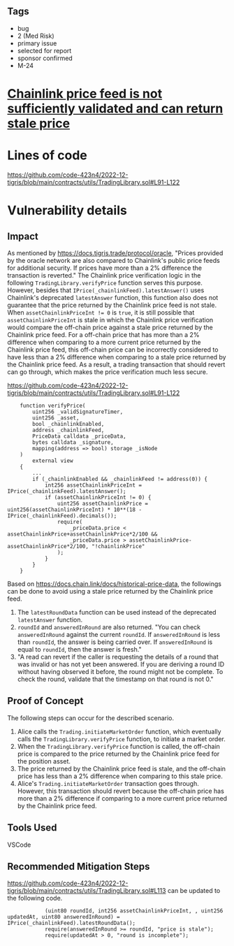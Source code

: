 ## Tags

- bug
- 2 (Med Risk)
- primary issue
- selected for report
- sponsor confirmed
- M-24

# [Chainlink price feed is not sufficiently validated and can return stale price](https://github.com/code-423n4/2022-12-tigris-findings/issues/655) 

# Lines of code

https://github.com/code-423n4/2022-12-tigris/blob/main/contracts/utils/TradingLibrary.sol#L91-L122


# Vulnerability details

## Impact
As mentioned by https://docs.tigris.trade/protocol/oracle, "Prices provided by the oracle network are also compared to Chainlink's public price feeds for additional security. If prices have more than a 2% difference the transaction is reverted." The Chainlink price verification logic in the following `TradingLibrary.verifyPrice` function serves this purpose. However, besides that `IPrice(_chainlinkFeed).latestAnswer()` uses Chainlink's deprecated `latestAnswer` function, this function also does not guarantee that the price returned by the Chainlink price feed is not stale. When `assetChainlinkPriceInt != 0` is `true`, it is still possible that `assetChainlinkPriceInt` is stale in which the Chainlink price verification would compare the off-chain price against a stale price returned by the Chainlink price feed. For a off-chain price that has more than a 2% difference when comparing to a more current price returned by the Chainlink price feed, this off-chain price can be incorrectly considered to have less than a 2% difference when comparing to a stale price returned by the Chainlink price feed. As a result, a trading transaction that should revert can go through, which makes the price verification much less secure.

https://github.com/code-423n4/2022-12-tigris/blob/main/contracts/utils/TradingLibrary.sol#L91-L122
```solidity
    function verifyPrice(
        uint256 _validSignatureTimer,
        uint256 _asset,
        bool _chainlinkEnabled,
        address _chainlinkFeed,
        PriceData calldata _priceData,
        bytes calldata _signature,
        mapping(address => bool) storage _isNode
    )
        external view
    {
        ...
        if (_chainlinkEnabled && _chainlinkFeed != address(0)) {
            int256 assetChainlinkPriceInt = IPrice(_chainlinkFeed).latestAnswer();
            if (assetChainlinkPriceInt != 0) {
                uint256 assetChainlinkPrice = uint256(assetChainlinkPriceInt) * 10**(18 - IPrice(_chainlinkFeed).decimals());
                require(
                    _priceData.price < assetChainlinkPrice+assetChainlinkPrice*2/100 &&
                    _priceData.price > assetChainlinkPrice-assetChainlinkPrice*2/100, "!chainlinkPrice"
                );
            }
        }
    }
```

Based on https://docs.chain.link/docs/historical-price-data, the followings can be done to avoid using a stale price returned by the Chainlink price feed.
1. The `latestRoundData` function can be used instead of the deprecated `latestAnswer` function.
2. `roundId` and `answeredInRound` are also returned. "You can check `answeredInRound` against the current `roundId`. If `answeredInRound` is less than `roundId`, the answer is being carried over. If `answeredInRound` is equal to `roundId`, then the answer is fresh."
3. "A read can revert if the caller is requesting the details of a round that was invalid or has not yet been answered. If you are deriving a round ID without having observed it before, the round might not be complete. To check the round, validate that the timestamp on that round is not 0."

## Proof of Concept
The following steps can occur for the described scenario.
1. Alice calls the `Trading.initiateMarketOrder` function, which eventually calls the `TradingLibrary.verifyPrice` function, to initiate a market order.
2. When the `TradingLibrary.verifyPrice` function is called, the off-chain price is compared to the price returned by the Chainlink price feed for the position asset.
3. The price returned by the Chainlink price feed is stale, and the off-chain price has less than a 2% difference when comparing to this stale price.
4. Alice's `Trading.initiateMarketOrder` transaction goes through. However, this transaction should revert because the off-chain price has more than a 2% difference if comparing to a more current price returned by the Chainlink price feed.

## Tools Used
VSCode

## Recommended Mitigation Steps
https://github.com/code-423n4/2022-12-tigris/blob/main/contracts/utils/TradingLibrary.sol#L113 can be updated to the following code.
```solidity
            (uint80 roundId, int256 assetChainlinkPriceInt, , uint256 updatedAt, uint80 answeredInRound) = IPrice(_chainlinkFeed).latestRoundData();
            require(answeredInRound >= roundId, "price is stale");
            require(updatedAt > 0, "round is incomplete");
```